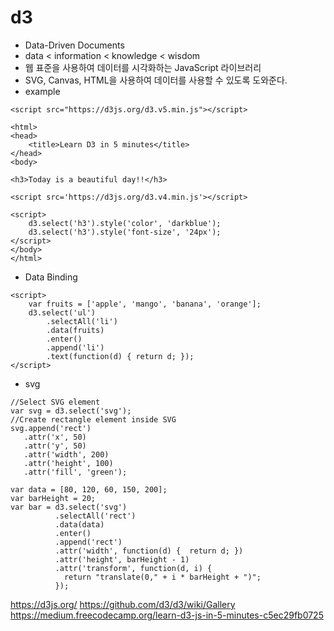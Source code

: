 # d3

- Data-Driven Documents
- data < information < knowledge < wisdom
- 웹 표준을 사용하여 데이터를 시각화하는 JavaScript 라이브러리
- SVG, Canvas, HTML을 사용하여 데이터를 사용할 수 있도록 도와준다.
- example
````
<script src="https://d3js.org/d3.v5.min.js"></script>
````
````
<html>
<head>
    <title>Learn D3 in 5 minutes</title>
</head>
<body>

<h3>Today is a beautiful day!!</h3>

<script src='https://d3js.org/d3.v4.min.js'></script>

<script>
    d3.select('h3').style('color', 'darkblue');
    d3.select('h3').style('font-size', '24px');
</script>
</body>
</html>
````
- Data Binding
````
<script>
    var fruits = ['apple', 'mango', 'banana', 'orange'];
    d3.select('ul')
        .selectAll('li')
        .data(fruits)
        .enter()
        .append('li')
        .text(function(d) { return d; });
</script>
````
- svg
````
//Select SVG element
var svg = d3.select('svg');
//Create rectangle element inside SVG
svg.append('rect')
   .attr('x', 50)
   .attr('y', 50)
   .attr('width', 200)
   .attr('height', 100)
   .attr('fill', 'green');
````
````
var data = [80, 120, 60, 150, 200];
var barHeight = 20;
var bar = d3.select('svg')
          .selectAll('rect')
          .data(data)
          .enter()
          .append('rect')
          .attr('width', function(d) {  return d; })
          .attr('height', barHeight - 1)
          .attr('transform', function(d, i) {
            return "translate(0," + i * barHeight + ")";
          });
````
https://d3js.org/
https://github.com/d3/d3/wiki/Gallery
https://medium.freecodecamp.org/learn-d3-js-in-5-minutes-c5ec29fb0725